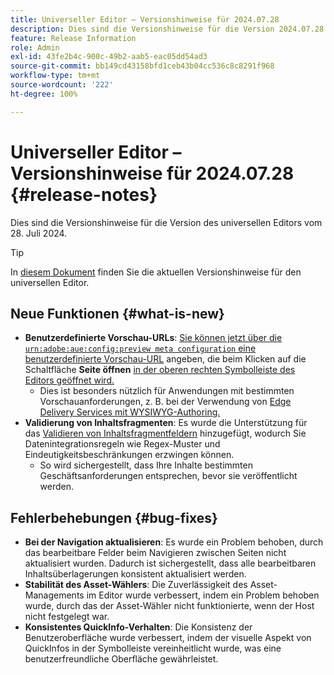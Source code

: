 ```yaml
---
title: Universeller Editor – Versionshinweise für 2024.07.28
description: Dies sind die Versionshinweise für die Version 2024.07.28 des universellen Editors.
feature: Release Information
role: Admin
exl-id: 43fe2b4c-900c-49b2-aab5-eac05dd54ad3
source-git-commit: bb149cd43158bfd1ceb43b04cc536c8c8291f968
workflow-type: tm+mt
source-wordcount: '222'
ht-degree: 100%

---
```


# Universeller Editor – Versionshinweise für 2024.07.28 {#release-notes}

Dies sind die Versionshinweise für die Version des universellen Editors vom 28. Juli 2024.

>[!TIP]
>
>In [diesem Dokument](/help/release-notes/universal-editor/current.md) finden Sie die aktuellen Versionshinweise für den universellen Editor.

## Neue Funktionen {#what-is-new}

* **Benutzerdefinierte Vorschau-URLs**: [Sie können jetzt über die `urn:adobe:aue:config:preview meta configuration` eine benutzerdefinierte Vorschau-URL](/help/implementing/universal-editor/customizing.md#custom-preview-urls) angeben, die beim Klicken auf die Schaltfläche **Seite öffnen** [ in der oberen rechten Symbolleiste des Editors geöffnet wird.](/help/sites-cloud/authoring/universal-editor/navigation.md#universal-editor-toolbar)
   * Dies ist besonders nützlich für Anwendungen mit bestimmten Vorschauanforderungen, z. B. bei der Verwendung von [Edge Delivery Services mit WYSIWYG-Authoring.](https://www.aem.live/docs/aem-authoring)
* **Validierung von Inhaltsfragmenten**: Es wurde die Unterstützung für das [Validieren von Inhaltsfragmentfeldern](/help/assets/content-fragments/content-fragments-models.md#validation) hinzugefügt, wodurch Sie Datenintegrationsregeln wie Regex-Muster und Eindeutigkeitsbeschränkungen erzwingen können.
   * So wird sichergestellt, dass Ihre Inhalte bestimmten Geschäftsanforderungen entsprechen, bevor sie veröffentlicht werden.

## Fehlerbehebungen {#bug-fixes}

* **Bei der Navigation aktualisieren**: Es wurde ein Problem behoben, durch das bearbeitbare Felder beim Navigieren zwischen Seiten nicht aktualisiert wurden. Dadurch ist sichergestellt, dass alle bearbeitbaren Inhaltsüberlagerungen konsistent aktualisiert werden.
* **Stabilität des Asset-Wählers**: Die Zuverlässigkeit des Asset-Managements im Editor wurde verbessert, indem ein Problem behoben wurde, durch das der Asset-Wähler nicht funktionierte, wenn der Host nicht festgelegt war.
* **Konsistentes QuickInfo-Verhalten**: Die Konsistenz der Benutzeroberfläche wurde verbessert, indem der visuelle Aspekt von QuickInfos in der Symbolleiste vereinheitlicht wurde, was eine benutzerfreundliche Oberfläche gewährleistet.
